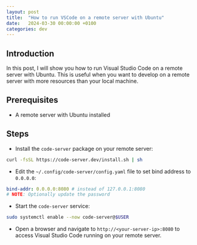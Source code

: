 ```yaml
---
layout: post
title:  "How to run VSCode on a remote server with Ubuntu"
date:   2024-03-30 00:00:00 +0100
categories: dev
---
```


## Introduction

In this post, I will show you how to run Visual Studio Code on a remote server with Ubuntu. This is useful when you want to develop on a remote server with more resources than your local machine.

## Prerequisites

- A remote server with Ubuntu installed

## Steps

- Install the `code-server` package on your remote server:

```bash
curl -fsSL https://code-server.dev/install.sh | sh
```

- Edit the `~/.config/code-server/config.yaml` file to set bind address to `0.0.0.0`:

```yaml
bind-addr: 0.0.0.0:8080 # instead of 127.0.0.1:8080
# NOTE: Optionally update the password
```

- Start the `code-server` service:

```bash
sudo systemctl enable --now code-server@$USER
```

- Open a browser and navigate to `http://<your-server-ip>:8080` to access Visual Studio Code running on your remote server.

